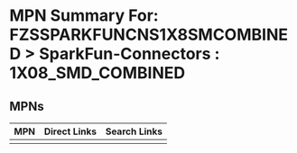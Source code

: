 



# MPN Summary For: FZSSPARKFUNCNS1X8SMCOMBINED > SparkFun-Connectors : 1X08_SMD_COMBINED

## MPNs
  

|MPN|Direct Links|Search Links|
| :--- | :--- | :--- |
||||
